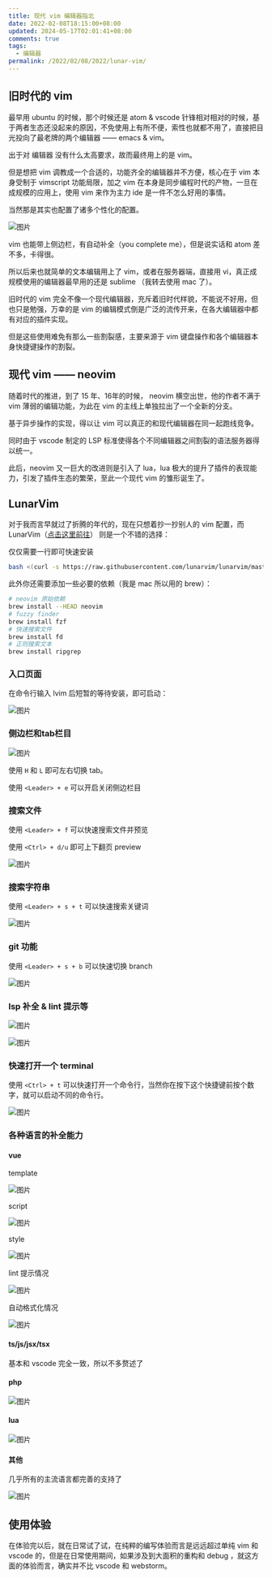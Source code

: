 ```yaml
---
title: 现代 vim 编辑器指北
date: 2022-02-08T18:15:00+08:00
updated: 2024-05-17T02:01:41+08:00
comments: true
tags:
  - 编辑器
permalink: /2022/02/08/2022/lunar-vim/
---
```


## 旧时代的 vim

最早用 ubuntu 的时候，那个时候还是 atom & vscode 针锋相对相对的时候，基于两者生态还没起来的原因，不免使用上有所不便，索性也就都不用了，直接把目光投向了最老牌的两个编辑器 —— emacs & vim。

出于对 编辑器 没有什么太高要求，故而最终用上的是 vim。

但是想把 vim 调教成一个合适的，功能齐全的编辑器并不方便，核心在于 vim 本身受制于 vimscript 功能局限，加之 vim 在本身是同步编程时代的产物，一旦在成规模的应用上，使用 vim 来作为主力 ide 是一件不怎么好用的事情。

<!-- more -->

当然那是其实也配置了诸多个性化的配置。

![图片](https://cdn.iceprosurface.com/upload/md/2022-02-08/102713-6TvYSU.png)


vim 也能带上侧边栏，有自动补全（you complete me），但是说实话和 atom 差不多，卡得很。

所以后来也就简单的文本编辑用上了 vim，或者在服务器端，直接用 vi，真正成规模使用的编辑器最早用的还是 sublime （我转去使用 mac 了）。

旧时代的 vim 完全不像一个现代编辑器，充斥着旧时代样貌，不能说不好用，但也只是勉强，万幸的是 vim 的编辑模式倒是广泛的流传开来，在各大编辑器中都有对应的插件实现。

但是这些使用难免有那么一些割裂感，主要来源于 vim 键盘操作和各个编辑器本身快捷键操作的割裂。

## 现代 vim —— neovim

随着时代的推进，到了 15 年、16年的时候， neovim 横空出世，他的作者不满于 vim 薄弱的编辑功能，为此在 vim 的主线上单独拉出了一个全新的分支。

基于异步操作的实现，得以让 vim 可以真正的和现代编辑器在同一起跑线竞争。

同时由于 vscode 制定的 LSP 标准使得各个不同编辑器之间割裂的语法服务器得以统一。

此后，neovim 又一巨大的改进则是引入了 lua，lua 极大的提升了插件的表现能力，引发了插件生态的繁荣，至此一个现代 vim 的雏形诞生了。

## LunarVim

对于我而言早就过了折腾的年代的，现在只想着抄一抄别人的 vim 配置，而 LunarVim（[点击这里前往](https://www.lunarvim.org/)） 则是一个不错的选择：

仅仅需要一行即可快速安装

```bash
bash <(curl -s https://raw.githubusercontent.com/lunarvim/lunarvim/master/utils/installer/install.sh)
```

此外你还需要添加一些必要的依赖（我是 mac 所以用的 brew）：

```bash
# neovim 原始依赖
brew install --HEAD neovim
# fuzzy finder
brew install fzf
# 快速搜索文件
brew install fd
# 正则搜索文本
brew install ripgrep
```

### 入口页面

在命令行输入 lvim 后短暂的等待安装，即可启动：

![图片](https://cdn.iceprosurface.com/upload/md/2022-02-08/104648-qyfhIV.png)

### 侧边栏和tab栏目

![图片](https://cdn.iceprosurface.com/upload/md/2022-02-08/104504-wEqDQL.png)

使用 `H` 和 `L`  即可左右切换 tab。

使用 `<Leader> + e` 可以开启关闭侧边栏目

### 搜索文件

使用 `<Leader> + f` 可以快速搜索文件并预览

使用 `<Ctrl> + d/u` 即可上下翻页 preview

![图片](https://cdn.iceprosurface.com/upload/md/2022-02-08/105046-L1WVfa.png)


### 搜索字符串

使用 `<Leader> + s + t` 可以快速搜索关键词

![图片](https://cdn.iceprosurface.com/upload/md/2022-02-08/112142-wuzJFR.png)

### git 功能

使用 `<Leader> + s + b` 可以快速切换 branch

![图片](https://cdn.iceprosurface.com/upload/md/2022-02-08/132155-IsNMKG.png)

### lsp 补全 & lint 提示等

![图片](https://cdn.iceprosurface.com/upload/md/2022-02-08/133206-9iPi5z.png)

![图片](https://cdn.iceprosurface.com/upload/md/2022-02-08/133243-KbCKFt.png)


### 快速打开一个 terminal

使用 `<Ctrl> + t` 可以快速打开一个命令行，当然你在按下这个快捷键前按个数字，就可以启动不同的命令行。

![图片](https://cdn.iceprosurface.com/upload/md/2022-02-11/171726-VpqvKj.png)


### 各种语言的补全能力

#### vue

template

![图片](https://cdn.iceprosurface.com/upload/md/2022-02-11/171826-bgXiwr.png)

script

![图片](https://cdn.iceprosurface.com/upload/md/2022-02-11/171944-e7PPFD.png)

style

![图片](https://cdn.iceprosurface.com/upload/md/2022-02-11/172012-yj4aH9.png)

lint 提示情况

![图片](https://cdn.iceprosurface.com/upload/md/2022-02-11/172033-C6bPOr.png)

自动格式化情况

![图片](https://cdn.iceprosurface.com/upload/md/2022-02-11/172104-YXfXjK.png)


#### ts/js/jsx/tsx

基本和 vscode 完全一致，所以不多赘述了


#### php


![图片](https://cdn.iceprosurface.com/upload/md/2022-02-11/172332-hIuRmH.png)


#### lua

![图片](https://cdn.iceprosurface.com/upload/md/2022-02-11/172658-RRTWcL.png)


#### 其他

几乎所有的主流语言都完善的支持了

![图片](https://cdn.iceprosurface.com/upload/md/2022-02-11/172536-zy3mkp.png)


## 使用体验

在体验完以后，就在日常试了试，在纯粹的编写体验而言是远远超过单纯 vim 和 vscode 的，但是在日常使用期间，如果涉及到大面积的重构和 debug ，就这方面的体验而言，确实并不比 vscode 和 webstorm。